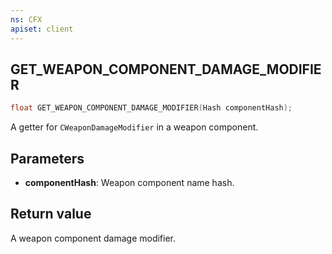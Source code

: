 ```yaml
---
ns: CFX
apiset: client
---
```

## GET_WEAPON_COMPONENT_DAMAGE_MODIFIER

```c
float GET_WEAPON_COMPONENT_DAMAGE_MODIFIER(Hash componentHash);
```

A getter for `CWeaponDamageModifier` in a weapon component.

## Parameters
* **componentHash**: Weapon component name hash.

## Return value
A weapon component damage modifier.
